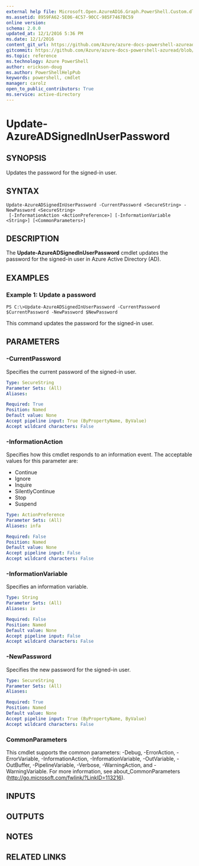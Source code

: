 ```yaml
---
external help file: Microsoft.Open.AzureAD16.Graph.PowerShell.Custom.dll-Help.xml
ms.assetid: 8959FA62-5E06-4C57-90CC-985F7467BC59
online version: 
schema: 2.0.0
updated_at: 12/1/2016 5:36 PM
ms.date: 12/1/2016
content_git_url: https://github.com/Azure/azure-docs-powershell-azuread/blob/master/Azure%20AD%20Cmdlets/AzureAD/v2/Update-AzureADSignedInUserPassword.md
gitcommit: https://github.com/Azure/azure-docs-powershell-azuread/blob/8f658f99458e2c236d5f4be363030b6f24cacc4c/Azure%20AD%20Cmdlets/AzureAD/v2/Update-AzureADSignedInUserPassword.md
ms.topic: reference
ms.technology: Azure PowerShell
author: erickson-doug
ms.author: PowerShellHelpPub
keywords: powershell, cmdlet
manager: carolz
open_to_public_contributors: True
ms.service: active-directory
---
```


# Update-AzureADSignedInUserPassword

## SYNOPSIS
Updates the password for the signed-in user.

## SYNTAX

```
Update-AzureADSignedInUserPassword -CurrentPassword <SecureString> -NewPassword <SecureString>
 [-InformationAction <ActionPreference>] [-InformationVariable <String>] [<CommonParameters>]
```

## DESCRIPTION
The **Update-AzureADSignedInUserPassword** cmdlet updates the password for the signed-in user in Azure Active Directory (AD).

## EXAMPLES

### Example 1: Update a password
```
PS C:\>Update-AzureADSignedInUserPassword -CurrentPassword $CurrentPassword -NewPassword $NewPassword
```

This command updates the password for the signed-in user.

## PARAMETERS

### -CurrentPassword
Specifies the current password of the signed-in user.

```yaml
Type: SecureString
Parameter Sets: (All)
Aliases: 

Required: True
Position: Named
Default value: None
Accept pipeline input: True (ByPropertyName, ByValue)
Accept wildcard characters: False
```

### -InformationAction
Specifies how this cmdlet responds to an information event. The acceptable values for this parameter are:

- Continue
- Ignore
- Inquire
- SilentlyContinue
- Stop
- Suspend

```yaml
Type: ActionPreference
Parameter Sets: (All)
Aliases: infa

Required: False
Position: Named
Default value: None
Accept pipeline input: False
Accept wildcard characters: False
```

### -InformationVariable
Specifies an information variable.

```yaml
Type: String
Parameter Sets: (All)
Aliases: iv

Required: False
Position: Named
Default value: None
Accept pipeline input: False
Accept wildcard characters: False
```

### -NewPassword
Specifies the new password for the signed-in user.

```yaml
Type: SecureString
Parameter Sets: (All)
Aliases: 

Required: True
Position: Named
Default value: None
Accept pipeline input: True (ByPropertyName, ByValue)
Accept wildcard characters: False
```

### CommonParameters
This cmdlet supports the common parameters: -Debug, -ErrorAction, -ErrorVariable, -InformationAction, -InformationVariable, -OutVariable, -OutBuffer, -PipelineVariable, -Verbose, -WarningAction, and -WarningVariable. For more information, see about_CommonParameters (http://go.microsoft.com/fwlink/?LinkID=113216).

## INPUTS

## OUTPUTS

## NOTES

## RELATED LINKS

